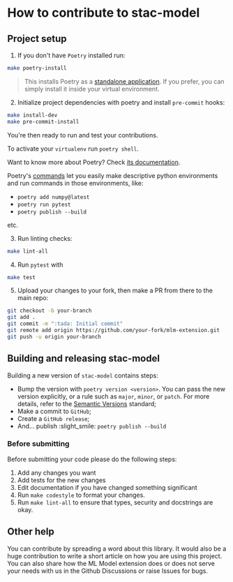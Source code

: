 # How to contribute to stac-model

## Project setup

1. If you don't have `Poetry` installed run:

```bash
make poetry-install
```

> This installs Poetry as a [standalone application][poetry-install].
> If you prefer, you can simply install it inside your virtual environment.

2. Initialize project dependencies with poetry and install `pre-commit` hooks:

```bash
make install-dev
make pre-commit-install
```

You're then ready to run and test your contributions.

To activate your `virtualenv` run `poetry shell`.

Want to know more about Poetry? Check [its documentation][poetry-docs].

Poetry's [commands][poetry-cli] let you easily make descriptive python environments
and run commands in those environments, like:

- `poetry add numpy@latest`
- `poetry run pytest`
- `poetry publish --build`

etc.

3. Run linting checks:

```bash
make lint-all
```

4. Run `pytest` with

```bash
make test
```

5. Upload your changes to your fork, then make a PR from there to the main repo:

```bash
git checkout -b your-branch
git add .
git commit -m ":tada: Initial commit"
git remote add origin https://github.com/your-fork/mlm-extension.git
git push -u origin your-branch
```

## Building and releasing stac-model

Building a new version of `stac-model` contains steps:

- Bump the version with `poetry version <version>`.
  You can pass the new version explicitly, or a rule such as `major`, `minor`, or `patch`.
  For more details, refer to the [Semantic Versions][semver] standard;
- Make a commit to `GitHub`;
- Create a `GitHub release`;
- And... publish :slight_smile: `poetry publish --build`

### Before submitting

Before submitting your code please do the following steps:

1. Add any changes you want
2. Add tests for the new changes
3. Edit documentation if you have changed something significant
4. Run `make codestyle` to format your changes.
5. Run `make lint-all` to ensure that types, security and docstrings are okay.

## Other help

You can contribute by spreading a word about this library.
It would also be a huge contribution to write
a short article on how you are using this project.
You can also share how the ML Model extension does or does
not serve your needs with us in the Github Discussions or raise
Issues for bugs.

[poetry-install]: https://github.com/python-poetry/install.python-poetry.org
[poetry-docs]: https://python-poetry.org/docs/
[poetry-cli]: https://python-poetry.org/docs/cli/#commands
[semver]: https://semver.org/
